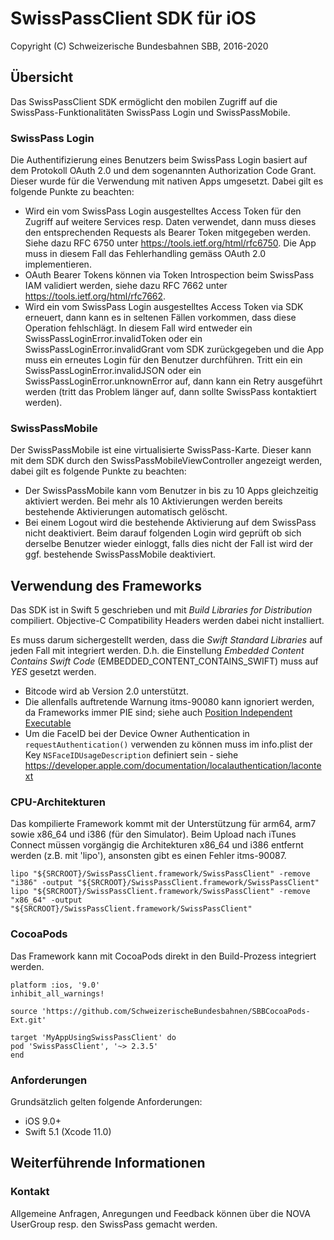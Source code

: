 # SwissPassClient SDK für iOS

Copyright (C) Schweizerische Bundesbahnen SBB, 2016-2020

## Übersicht

Das SwissPassClient SDK ermöglicht den mobilen Zugriff auf die SwissPass-Funktionalitäten SwissPass Login und SwissPassMobile.

### SwissPass Login

Die Authentifizierung eines Benutzers beim SwissPass Login basiert auf dem Protokoll OAuth 2.0 und dem sogenannten Authorization Code Grant. Dieser wurde für die Verwendung mit nativen Apps umgesetzt. Dabei gilt es folgende Punkte zu beachten:

* Wird ein vom SwissPass Login ausgestelltes Access Token für den Zugriff auf weitere Services resp. Daten verwendet, dann muss dieses den entsprechenden Requests als Bearer Token mitgegeben werden. Siehe dazu RFC 6750 unter https://tools.ietf.org/html/rfc6750. Die App muss in diesem Fall das Fehlerhandling gemäss OAuth 2.0 implementieren.
* OAuth Bearer Tokens können via Token Introspection beim SwissPass IAM validiert werden, siehe dazu RFC 7662 unter https://tools.ietf.org/html/rfc7662.
* Wird ein vom SwissPass Login ausgestelltes Access Token via SDK erneuert, dann kann es in seltenen Fällen vorkommen, dass diese Operation fehlschlägt. In diesem Fall wird entweder ein SwissPassLoginError.invalidToken oder ein SwissPassLoginError.invalidGrant vom SDK zurückgegeben und die App muss ein erneutes Login für den Benutzer durchführen. Tritt ein ein SwissPassLoginError.invalidJSON oder ein SwissPassLoginError.unknownError auf, dann kann ein Retry ausgeführt werden (tritt das Problem länger auf, dann sollte SwissPass kontaktiert  werden).

### SwissPassMobile

Der SwissPassMobile ist eine virtualisierte SwissPass-Karte. Dieser kann mit dem SDK durch den SwissPassMobileViewController angezeigt werden, dabei gilt es folgende Punkte zu beachten:

* Der SwissPassMobile kann vom Benutzer in bis zu 10 Apps gleichzeitig aktiviert werden. Bei mehr als 10 Aktivierungen werden bereits bestehende Aktivierungen automatisch gelöscht.
* Bei einem Logout wird die bestehende Aktivierung auf dem SwissPass nicht deaktiviert. Beim darauf folgenden Login wird geprüft ob sich derselbe Benutzer wieder einloggt, falls dies nicht der Fall ist wird der ggf. bestehende SwissPassMobile deaktiviert.

## Verwendung des Frameworks

Das SDK ist in Swift 5 geschrieben und mit *Build Libraries for Distribution* compiliert. Objective-C Compatibility Headers werden dabei nicht installiert.

Es muss darum sichergestellt werden, dass die *Swift Standard Libraries* auf jeden Fall mit integriert werden. D.h. die Einstellung *Embedded Content Contains Swift Code* (EMBEDDED_CONTENT_CONTAINS_SWIFT) muss auf *YES* gesetzt werden.

* Bitcode wird ab Version 2.0 unterstützt. 
* Die allenfalls auftretende Warnung itms-90080 kann ignoriert werden, da Frameworks immer PIE sind; siehe auch [Position Independent Executable](https://developer.apple.com/library/content/qa/qa1788/_index.html#/apple_ref/doc/uid/DTS40013354)
* Um die FaceID bei der Device Owner Authentication in `requestAuthentication()` verwenden zu können muss im info.plist der Key `NSFaceIDUsageDescription` definiert sein - siehe https://developer.apple.com/documentation/localauthentication/lacontext

### CPU-Architekturen

Das kompilierte Framework kommt mit der Unterstützung für arm64, arm7 sowie x86_64 und i386 (für den Simulator). Beim Upload nach iTunes Connect müssen vorgängig die Architekturen x86_64 und i386 entfernt werden (z.B. mit 'lipo'), ansonsten gibt es einen Fehler itms-90087.

```
lipo "${SRCROOT}/SwissPassClient.framework/SwissPassClient" -remove "i386" -output "${SRCROOT}/SwissPassClient.framework/SwissPassClient"
lipo "${SRCROOT}/SwissPassClient.framework/SwissPassClient" -remove "x86_64" -output "${SRCROOT}/SwissPassClient.framework/SwissPassClient"
```
### CocoaPods

Das Framework kann mit CocoaPods direkt in den Build-Prozess integriert werden.

```
platform :ios, '9.0'
inhibit_all_warnings!

source 'https://github.com/SchweizerischeBundesbahnen/SBBCocoaPods-Ext.git'

target 'MyAppUsingSwissPassClient' do
pod 'SwissPassClient', '~> 2.3.5'
end
```

### Anforderungen

Grundsätzlich gelten folgende Anforderungen:
* iOS 9.0+
* Swift 5.1 (Xcode 11.0) 

## Weiterführende Informationen

### Kontakt

Allgemeine Anfragen, Anregungen und Feedback können über die NOVA UserGroup resp. den SwissPass gemacht werden.
